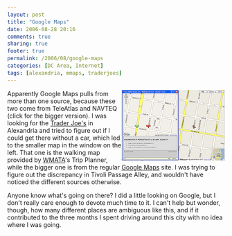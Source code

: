 ```yaml
---
layout: post
title: "Google Maps"
date: 2006-08-28 20:16
comments: true
sharing: true
footer: true
permalink: /2006/08/google-maps
categories: [DC Area, Internet]
tags: [alexandria, mmaps, traderjoes]
---
```

<div class="imgRight">
<a href="http://www.flickr.com/photo_zoom.gne?id=227651271&size=o" title="Photo Sharing" target="_blank"><img src="/files/images/227651271_5dddaa321f_m.jpg" width="240" height="163" alt="Google Maps" align="right" /></a></div>

Apparently Google Maps pulls from more than one source, because these two come from TeleAtlas and NAVTEQ (click for the bigger version).  I was looking for the <a href="http://www.traderjoes.com/">Trader Joe's</a> in Alexandria and tried to figure out if I could get there without a car, which led to the smaller map in the window on the left.  That one is the walking map provided by <a href="http://www.wmata.com/">WMATA</a>'s Trip Planner, while the bigger one is from the regular <a href="http://maps.google.com/">Google Maps</a> site.  I was trying to figure out the discrepancy in Tivoli Passage Alley, and wouldn't have noticed the different sources otherwise.

Anyone know what's going on there?  I did a little looking on Google, but I don't really care enough to devote much time to it.  I can't help but wonder, though, how many different places are ambiguous like this, and if it contributed to the three months I spent driving around this city with no idea where I was going.

